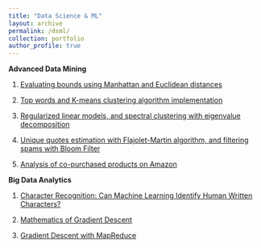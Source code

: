 ```yaml
---
title: "Data Science & ML"
layout: archive
permalink: /dsml/
collection: portfolio
author_profile: true
---
```


**Advanced Data Mining**

1. [Evaluating bounds using Manhattan and Euclidean distances](https://advaitiyer.github.io/dsml/2019-09-11-adm/)

2. [Top words and K-means clustering algorithm implementation](https://advaitiyer.github.io/dsml/2019-10-16-adm/)

3. [Regularized linear models, and spectral clustering with eigenvalue decomposition](https://advaitiyer.github.io/dsml/2019-11-06-adm/)

4. [Unique quotes estimation with Flajolet-Martin algorithm, and filtering spams with Bloom Filter](https://advaitiyer.github.io/dsml/2019-11-06-adm/)

5. [Analysis of co-purchased products on Amazon](https://advaitiyer.github.io/dsml/2020-01-03-adm/)

**Big Data Analytics**

1. [Character Recognition: Can Machine Learning Identify Human Written Characters?](https://advaitiyer.github.io/dsml/2020-01-16-bda/)

2. [Mathematics of Gradient Descent](https://advaitiyer.github.io/dsml/2019-09-12-bda/)

3. [Gradient Descent with MapReduce](https://advaitiyer.github.io/dsml/2019-09-29-bda/)

